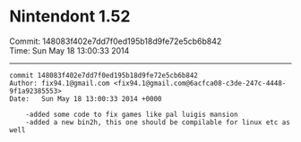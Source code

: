 # Nintendont 1.52
Commit: 148083f402e7dd7f0ed195b18d9fe72e5cb6b842  
Time: Sun May 18 13:00:33 2014   

-----

```
commit 148083f402e7dd7f0ed195b18d9fe72e5cb6b842
Author: fix94.1@gmail.com <fix94.1@gmail.com@6acfca08-c3de-247c-4448-9f1a92385553>
Date:   Sun May 18 13:00:33 2014 +0000

    -added some code to fix games like pal luigis mansion
    -added a new bin2h, this one should be compilable for linux etc as well
```
